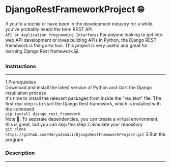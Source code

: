 # DjangoRestFrameworkProject 🌐
If you're a techie or have been in the development industry for a while, you've probably heard the term REST API.<br> `API or Application Programming Interfaces`
For anyone looking to get into web API development or loves building APIs in Python, the Django REST framework is the go-to tool.
This project is very useful and great for learning Django Rest framework.💻
### Instructions
___
1.Prerequisites<br>
Download and install the latest version of Python and start the Django installation process<br>
It's time to install the relevant packages from inside the "req.text" file. The first real step is to start the Django Rest framework, which is installed with the command<br>
`pip install django_rest_framework`<br>
Note 📝: To separate dependencies, you can create a virtual environment, this is great, but you can skip this step
2.Simulate your repository<br>
`git clone https://github.com/MaryaJamali/DjangoRestFrameworkProject.git`
3.Run the program
### Description
___


